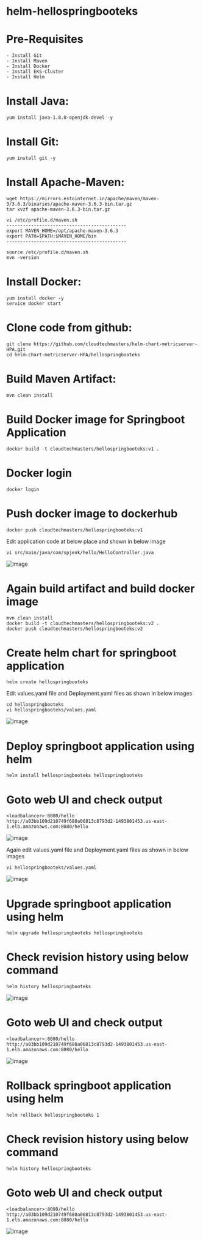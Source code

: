 # helm-hellospringbooteks

# Pre-Requisites
    - Install Git
    - Install Maven
    - Install Docker
    - Install EKS-Cluster
    - Install Helm
# Install Java:
    yum install java-1.8.0-openjdk-devel -y
# Install Git:
    yum install git -y
# Install Apache-Maven:
    wget https://mirrors.estointernet.in/apache/maven/maven-3/3.6.3/binaries/apache-maven-3.6.3-bin.tar.gz
    tar xvzf apache-maven-3.6.3-bin.tar.gz

    vi /etc/profile.d/maven.sh
    --------------------------------------------
    export MAVEN_HOME=/opt/apache-maven-3.6.3
    export PATH=$PATH:$MAVEN_HOME/bin
    --------------------------------------------

    source /etc/profile.d/maven.sh
    mvn -version
# Install Docker:
    yum install docker -y
    service docker start
# Clone code from github:
    git clone https://github.com/cloudtechmasters/helm-chart-metricserver-HPA.git
    cd helm-chart-metricserver-HPA/hellospringbooteks
# Build Maven Artifact:
    mvn clean install
# Build Docker image for Springboot Application
    docker build -t cloudtechmasters/hellospringbooteks:v1 .
# Docker login
    docker login
# Push docker image to dockerhub
    docker push cloudtechmasters/hellospringbooteks:v1
  Edit application code at below place and shown in below image
    
    vi src/main/java/com/spjenk/hello/HelloController.java
  ![image](https://user-images.githubusercontent.com/68885738/91663401-3c2af200-eb06-11ea-9ccf-58a02197d28e.png)
# Again build artifact and build docker image
    mvn clean install
    docker build -t cloudtechmasters/hellospringbooteks:v2 .
    docker push cloudtechmasters/hellospringbooteks:v2
# Create helm chart for springboot application
    helm create hellospringbooteks
  Edit values.yaml file and Deployment.yaml files as shown in below images
   
    cd hellospringbooteks   
    vi hellospringbooteks/values.yaml
  ![image](https://user-images.githubusercontent.com/68885738/91663508-db4fe980-eb06-11ea-9d58-37aac1ef24c2.png)
# Deploy springboot application using helm
    helm install hellospringbooteks hellospringbooteks
# Goto web UI and check output
    <loadbalancer>:8080/hello
    http://a03bb109d210749f680a06813c8793d2-1493801453.us-east-1.elb.amazonaws.com:8080/hello
  ![image](https://user-images.githubusercontent.com/68885738/91663839-eefc4f80-eb08-11ea-99a1-f9ae975a2a2b.png)
  
  Again edit values.yaml file and Deployment.yaml files as shown in below images
      
    vi hellospringbooteks/values.yaml
  ![image](https://user-images.githubusercontent.com/68885738/91663904-439fca80-eb09-11ea-8fac-c3ffdab920fd.png)
# Upgrade springboot application using helm
    helm upgrade hellospringbooteks hellospringbooteks
# Check revision history using below command
    helm history hellospringbooteks
  ![image](https://user-images.githubusercontent.com/68885738/91664021-fec86380-eb09-11ea-8dbf-4c5472487e86.png)
# Goto web UI and check output
    <loadbalancer>:8080/hello
    http://a03bb109d210749f680a06813c8793d2-1493801453.us-east-1.elb.amazonaws.com:8080/hello
  ![image](https://user-images.githubusercontent.com/68885738/91663996-d476a600-eb09-11ea-9a98-ba6f1b42cbe3.png)
# Rollback springboot application using helm
    helm rollback hellospringbooteks 1
# Check revision history using below command
    helm history hellospringbooteks
# Goto web UI and check output
    <loadbalancer>:8080/hello
    http://a03bb109d210749f680a06813c8793d2-1493801453.us-east-1.elb.amazonaws.com:8080/hello
  ![image](https://user-images.githubusercontent.com/68885738/91664062-46e78600-eb0a-11ea-80f9-b153413365f3.png)

